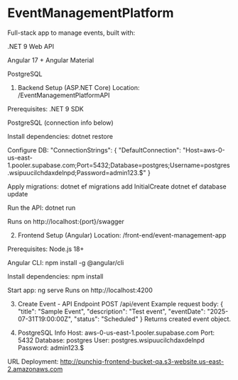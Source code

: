 # EventManagementPlatform

Full-stack app to manage events, built with:

.NET 9 Web API

Angular 17 + Angular Material

PostgreSQL 
1. Backend Setup (ASP.NET Core)
Location: /EventManagementPlatformAPI

Prerequisites:
.NET 9 SDK

PostgreSQL (connection info below)

Install dependencies:
dotnet restore

Configure DB:
"ConnectionStrings": {
  "DefaultConnection": "Host=aws-0-us-east-1.pooler.supabase.com;Port=5432;Database=postgres;Username=postgres.wsipuucilchdaxdelnpd;Password=admin123.$"
}


Apply migrations:
dotnet ef migrations add InitialCreate
dotnet ef database update


Run the API:
dotnet run

Runs on http://localhost:{port}/swagger

2. Frontend Setup (Angular)
Location: /front-end/event-management-app

Prerequisites:
Node.js 18+

Angular CLI: npm install -g @angular/cli

Install dependencies:
npm install

Start app:
ng serve
Runs on http://localhost:4200

3. Create Event - API Endpoint
POST /api/event
Example request body:
{
  "title": "Sample Event",
  "description": "Test event",
  "eventDate": "2025-07-31T19:00:00Z",
  "status": "Scheduled"
}
Returns created event object.

4. PostgreSQL Info 
Host: aws-0-us-east-1.pooler.supabase.com
Port: 5432
Database: postgres
User: postgres.wsipuucilchdaxdelnpd
Password: admin123.$


URL Deployment: 
http://punchiq-frontend-bucket-qa.s3-website.us-east-2.amazonaws.com

